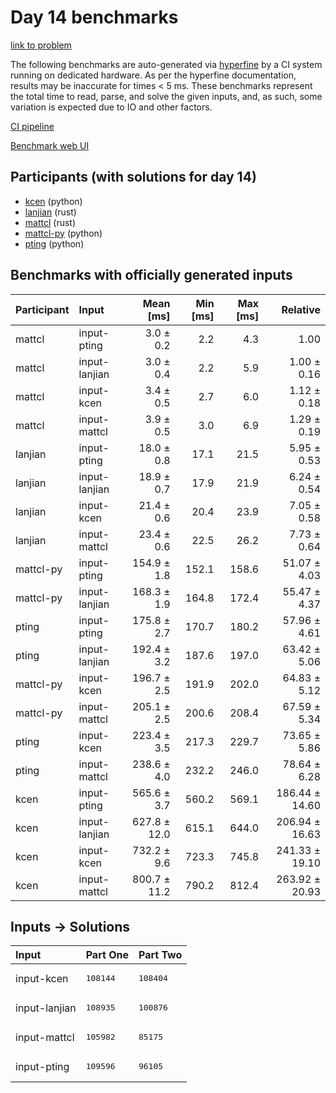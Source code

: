 # Day 14 benchmarks

[link to problem](https://adventofcode.com/2023/day/14)

The following benchmarks are auto-generated via
[hyperfine](https://github.com/sharkdp/hyperfine) by a CI system running on
dedicated hardware. As per the hyperfine documentation, results may be
inaccurate for times < 5 ms. These benchmarks represent the total time to read,
parse, and solve the given inputs, and, as such, some variation is expected due
to IO and other factors.

[CI pipeline](http://ci.papercode.net:8080/teams/main/pipelines/aoc2023)

[Benchmark web UI](https://aoc.ancalagon.black)


## Participants (with solutions for day 14)

- [kcen](https://github.com/kcen/aoc2023) (python)
- [lanjian](https://github.com/lanjian/aoc-2023) (rust)
- [mattcl](https://github.com/mattcl/aoc2023) (rust)
- [mattcl-py](https://github.com/mattcl/aoc2023-py) (python)
- [pting](https://github.com/pting/aoc2023) (python)


## Benchmarks with officially generated inputs

| Participant | Input | Mean [ms] | Min [ms] | Max [ms] | Relative |
|:---|:---|---:|---:|---:|---:|
| mattcl | input-pting | 3.0 ± 0.2 | 2.2 | 4.3 | 1.00 |
| mattcl | input-lanjian | 3.0 ± 0.4 | 2.2 | 5.9 | 1.00 ± 0.16 |
| mattcl | input-kcen | 3.4 ± 0.5 | 2.7 | 6.0 | 1.12 ± 0.18 |
| mattcl | input-mattcl | 3.9 ± 0.5 | 3.0 | 6.9 | 1.29 ± 0.19 |
| lanjian | input-pting | 18.0 ± 0.8 | 17.1 | 21.5 | 5.95 ± 0.53 |
| lanjian | input-lanjian | 18.9 ± 0.7 | 17.9 | 21.9 | 6.24 ± 0.54 |
| lanjian | input-kcen | 21.4 ± 0.6 | 20.4 | 23.9 | 7.05 ± 0.58 |
| lanjian | input-mattcl | 23.4 ± 0.6 | 22.5 | 26.2 | 7.73 ± 0.64 |
| mattcl-py | input-pting | 154.9 ± 1.8 | 152.1 | 158.6 | 51.07 ± 4.03 |
| mattcl-py | input-lanjian | 168.3 ± 1.9 | 164.8 | 172.4 | 55.47 ± 4.37 |
| pting | input-pting | 175.8 ± 2.7 | 170.7 | 180.2 | 57.96 ± 4.61 |
| pting | input-lanjian | 192.4 ± 3.2 | 187.6 | 197.0 | 63.42 ± 5.06 |
| mattcl-py | input-kcen | 196.7 ± 2.5 | 191.9 | 202.0 | 64.83 ± 5.12 |
| mattcl-py | input-mattcl | 205.1 ± 2.5 | 200.6 | 208.4 | 67.59 ± 5.34 |
| pting | input-kcen | 223.4 ± 3.5 | 217.3 | 229.7 | 73.65 ± 5.86 |
| pting | input-mattcl | 238.6 ± 4.0 | 232.2 | 246.0 | 78.64 ± 6.28 |
| kcen | input-pting | 565.6 ± 3.7 | 560.2 | 569.1 | 186.44 ± 14.60 |
| kcen | input-lanjian | 627.8 ± 12.0 | 615.1 | 644.0 | 206.94 ± 16.63 |
| kcen | input-kcen | 732.2 ± 9.6 | 723.3 | 745.8 | 241.33 ± 19.10 |
| kcen | input-mattcl | 800.7 ± 11.2 | 790.2 | 812.4 | 263.92 ± 20.93 |


## Inputs -> Solutions

| Input | Part One | Part Two |
|:---|:---|:---|
|input-kcen|<pre>108144</pre>|<pre>108404</pre>|
|input-lanjian|<pre>108935</pre>|<pre>100876</pre>|
|input-mattcl|<pre>105982</pre>|<pre>85175</pre>|
|input-pting|<pre>109596</pre>|<pre>96105</pre>|